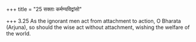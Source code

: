 +++
title = "25 सक्ताः कर्मण्यविद्वांसो"

+++
3.25 As the ignorant men act from attachment to action, O Bharata
(Arjuna), so should the wise act without attachment, wishing the welfare
of the world.
